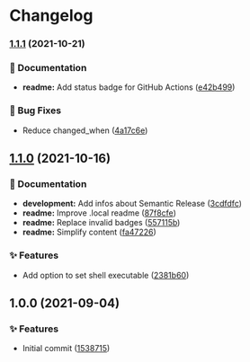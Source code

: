 # Changelog

### [1.1.1](https://github.com/trallnag/ansible-role-asdf-plugin/compare/1.1.0...1.1.1) (2021-10-21)


### 📝 Documentation

* **readme:** Add status badge for GitHub Actions ([e42b499](https://github.com/trallnag/ansible-role-asdf-plugin/commit/e42b499e36a162d030e78e73a38512f07babe2e9))


### 🐛 Bug Fixes

* Reduce changed_when ([4a17c6e](https://github.com/trallnag/ansible-role-asdf-plugin/commit/4a17c6e53afc4f420fb2645aee276a47682698ec))

## [1.1.0](https://github.com/trallnag/ansible-role-asdf-plugin/compare/1.0.0...1.1.0) (2021-10-16)


### 📝 Documentation

* **development:** Add infos about Semantic Release ([3cdfdfc](https://github.com/trallnag/ansible-role-asdf-plugin/commit/3cdfdfcc41cb601ee1b24b592f5cfa97ad6c3c33))
* **readme:** Improve .local readme ([87f8cfe](https://github.com/trallnag/ansible-role-asdf-plugin/commit/87f8cfe1d0381c24300226cbf8262dd89ef6396d))
* **readme:** Replace invalid badges ([557115b](https://github.com/trallnag/ansible-role-asdf-plugin/commit/557115bf1d6fd9868e6357796ccd0c1aada73518))
* **readme:** Simplify content ([fa47226](https://github.com/trallnag/ansible-role-asdf-plugin/commit/fa472269e2dbf93f434d16c730710c9f0b99b9b9))


### ✨ Features

* Add option to set shell executable ([2381b60](https://github.com/trallnag/ansible-role-asdf-plugin/commit/2381b6059fdbba1ed5941127044c137750fb1b7c))

## 1.0.0 (2021-09-04)


### ✨ Features

* Initial commit ([1538715](https://github.com/trallnag/ansible-role-asdf-plugin/commit/15387154e5c5c8d9ddb7c60106294a6260ff2055))

